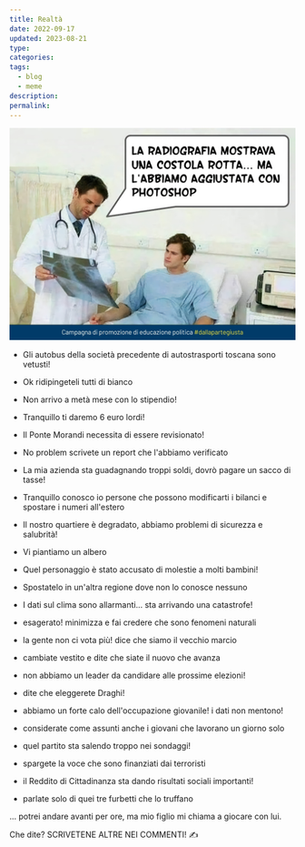 ```yaml
---
title: Realtà
date: 2022-09-17
updated: 2023-08-21
type: 
categories: 
tags:
  - blog
  - meme
description: 
permalink: 
---
```


![](../../../assets/img/post/2022/aggiustata_con_photoshop.jpg)

- Gli autobus della società precedente di autostrasporti toscana sono vetusti!
- Ok ridipingeteli tutti di bianco

- Non arrivo a metà mese con lo stipendio! 
- Tranquillo ti daremo 6 euro lordi! 

- Il Ponte Morandi necessita di essere revisionato! 
- No problem scrivete un report che l'abbiamo verificato

- La mia azienda sta guadagnando troppi soldi, dovrò pagare un sacco di tasse!
- Tranquillo conosco io persone che possono modificarti i bilanci e spostare i numeri all'estero

- Il nostro quartiere è degradato, abbiamo problemi di sicurezza e salubrità!
- Vi piantiamo un albero

- Quel personaggio è stato accusato di molestie a molti bambini!
- Spostatelo in un'altra regione dove non lo conosce nessuno

- I dati sul clima sono allarmanti... sta arrivando una catastrofe!
- esagerato! minimizza e fai credere che sono fenomeni naturali

- la gente non ci vota più! dice che siamo il vecchio marcio
- cambiate vestito e dite che siate il nuovo che avanza

- non abbiamo un leader da candidare alle prossime elezioni!
- dite che eleggerete Draghi!

- abbiamo un forte calo dell'occupazione giovanile! i dati non mentono!
- considerate come assunti anche i giovani che lavorano un giorno solo

- quel partito sta salendo troppo nei sondaggi!
- spargete la voce che sono finanziati dai terroristi

- il Reddito di Cittadinanza sta dando risultati sociali importanti!
- parlate solo di quei tre furbetti che lo truffano

... potrei andare avanti per ore, ma mio figlio mi chiama a giocare con lui.

Che dite? SCRIVETENE ALTRE NEI COMMENTI! ✍️
